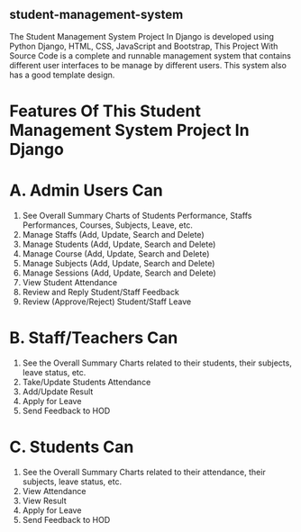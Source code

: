 ## student-management-system


The Student Management System Project In Django is developed using Python Django, HTML, CSS, JavaScript and Bootstrap, This Project With Source Code is a complete and runnable management system that contains different user interfaces to be manage by different users. This system also has a good template design.

# Features Of This Student Management System Project In Django

# A.	Admin Users Can
1.	See Overall Summary Charts of Students Performance, Staffs Performances, Courses, Subjects, Leave, etc.
2.	Manage Staffs (Add, Update, Search and Delete)
3.	Manage Students (Add, Update, Search and Delete)
4.	Manage Course (Add, Update, Search and Delete)
5.	Manage Subjects (Add, Update, Search and Delete)
6.	Manage Sessions (Add, Update, Search and Delete)
7.	View Student Attendance
8.	Review and Reply Student/Staff Feedback
9.	Review (Approve/Reject) Student/Staff Leave

# B. Staff/Teachers Can

1.	See the Overall Summary Charts related to their students, their subjects, leave status, etc.
2.	Take/Update Students Attendance
3.	Add/Update Result
4.	Apply for Leave
5.	Send Feedback to HOD

# C. Students Can
1.	See the Overall Summary Charts related to their attendance, their subjects, leave status, etc.
2.	View Attendance
3.	View Result
4.	Apply for Leave
5.	Send Feedback to HOD
